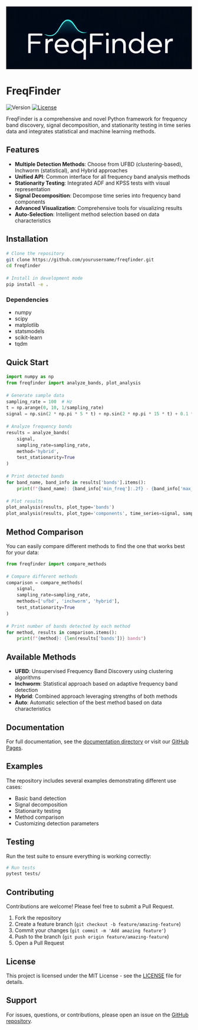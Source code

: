 ![My Logo](logo.png)

# FreqFinder

![Version](https://img.shields.io/badge/version-0.1.0-blue.svg)
[![License](https://img.shields.io/badge/license-MIT-green.svg)](LICENSE)

FreqFinder is a comprehensive and novel Python framework for frequency band discovery, signal decomposition, and stationarity testing in time series data and integrates statistical and machine learning methods.

## Features

- **Multiple Detection Methods**: Choose from UFBD (clustering-based), Inchworm (statistical), and Hybrid approaches
- **Unified API**: Common interface for all frequency band analysis methods
- **Stationarity Testing**: Integrated ADF and KPSS tests with visual representation
- **Signal Decomposition**: Decompose time series into frequency band components
- **Advanced Visualization**: Comprehensive tools for visualizing results
- **Auto-Selection**: Intelligent method selection based on data characteristics

## Installation

```bash
# Clone the repository
git clone https://github.com/yourusername/freqfinder.git
cd freqfinder

# Install in development mode
pip install -e .
```

### Dependencies

- numpy
- scipy
- matplotlib
- statsmodels
- scikit-learn
- tqdm

## Quick Start

```python
import numpy as np
from freqfinder import analyze_bands, plot_analysis

# Generate sample data
sampling_rate = 100  # Hz
t = np.arange(0, 10, 1/sampling_rate)
signal = np.sin(2 * np.pi * 5 * t) + np.sin(2 * np.pi * 15 * t) + 0.1 * np.random.randn(len(t))

# Analyze frequency bands
results = analyze_bands(
    signal, 
    sampling_rate=sampling_rate, 
    method='hybrid',
    test_stationarity=True
)

# Print detected bands
for band_name, band_info in results['bands'].items():
    print(f"{band_name}: {band_info['min_freq']:.2f} - {band_info['max_freq']:.2f} Hz")

# Plot results
plot_analysis(results, plot_type='bands')
plot_analysis(results, plot_type='components', time_series=signal, sampling_rate=sampling_rate)
```

## Method Comparison

You can easily compare different methods to find the one that works best for your data:

```python
from freqfinder import compare_methods

# Compare different methods
comparison = compare_methods(
    signal, 
    sampling_rate=sampling_rate,
    methods=['ufbd', 'inchworm', 'hybrid'],
    test_stationarity=True
)

# Print number of bands detected by each method
for method, results in comparison.items():
    print(f"{method}: {len(results['bands'])} bands")
```

## Available Methods

- **UFBD**: Unsupervised Frequency Band Discovery using clustering algorithms
- **Inchworm**: Statistical approach based on adaptive frequency band detection
- **Hybrid**: Combined approach leveraging strengths of both methods
- **Auto**: Automatic selection of the best method based on data characteristics

## Documentation

For full documentation, see the [documentation directory](documentation/README.md) or visit our [GitHub Pages](https://yourusername.github.io/freqfinder/).

## Examples

The repository includes several examples demonstrating different use cases:

- Basic band detection
- Signal decomposition
- Stationarity testing
- Method comparison
- Customizing detection parameters

## Testing

Run the test suite to ensure everything is working correctly:

```bash
# Run tests
pytest tests/
```

## Contributing

Contributions are welcome! Please feel free to submit a Pull Request.

1. Fork the repository
2. Create a feature branch (`git checkout -b feature/amazing-feature`)
3. Commit your changes (`git commit -m 'Add amazing feature'`)
4. Push to the branch (`git push origin feature/amazing-feature`)
5. Open a Pull Request

## License

This project is licensed under the MIT License - see the [LICENSE](LICENSE) file for details.

## Support

For issues, questions, or contributions, please open an issue on the [GitHub repository](https://github.com/yourusername/freqfinder/issues).

